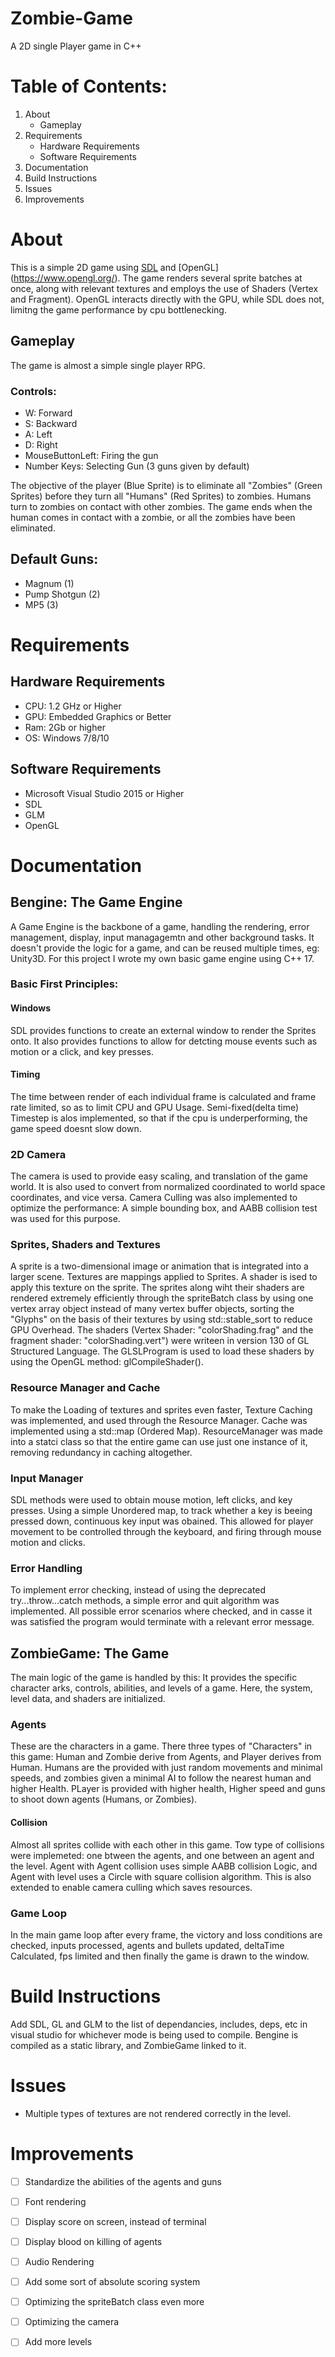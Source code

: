 # Zombie-Game
A 2D single Player game in C++

# Table of Contents:
  1. About
     - Gameplay
  2. Requirements
     - Hardware Requirements
     - Software Requirements
  3. Documentation
  4. Build Instructions
  5. Issues
  6. Improvements
 
# About
This is a simple 2D game using [SDL](https://www.libsdl.org/) and [OpenGL] (https://www.opengl.org/). The game renders several sprite batches at once, along with relevant textures and employs the use of Shaders (Vertex and Fragment). OpenGL interacts directly with the GPU, while SDL does not, limitng the game performance by cpu bottlenecking. 
## Gameplay
The game is almost a simple single player RPG. 
### Controls:
- W: Forward
- S: Backward
- A: Left
- D: Right
- MouseButtonLeft: Firing the gun
- Number Keys: Selecting Gun (3 guns given by default)

The objective of the player (Blue Sprite) is to eliminate all "Zombies" (Green Sprites) before they turn all "Humans" (Red Sprites) to zombies. Humans turn to zombies on contact with other zombies. The game ends when the human comes in contact with a zombie, or all the zombies have been eliminated. 

## Default Guns:
- Magnum (1)
- Pump Shotgun (2)
- MP5 (3)

# Requirements
## Hardware Requirements
- CPU: 1.2 GHz or Higher
- GPU: Embedded Graphics or Better
- Ram: 2Gb or higher
- OS: Windows 7/8/10

## Software Requirements
- Microsoft Visual Studio 2015 or Higher
- SDL
- GLM
- OpenGL

# Documentation
## Bengine: The Game Engine
A Game Engine is the backbone of a game, handling the rendering, error management, display, input managagemtn and other background tasks. It doesn't provide the logic for a game, and can be reused multiple times, eg: Unity3D. For this project I wrote my own basic game engine using C++ 17.

### Basic First Principles: 
#### Windows
SDL provides functions to create an external window to render the Sprites onto. It also provides functions to allow for detcting mouse events such as motion or a click, and key presses. 
#### Timing
The time between render of each individual frame is calculated and frame rate limited, so as to limit CPU and GPU Usage. Semi-fixed(delta time) Timestep is alos implemented, so that if the cpu is underperforming, the game speed doesnt slow down. 
### 2D Camera
The camera is used to provide easy scaling, and translation of the game world. It is also used to convert from normalized coordinated to world space coordinates, and vice versa. Camera Culling was also implemented to optimize the performance: A simple bounding box, and AABB collision test was used for this purpose.
### Sprites, Shaders and Textures 
A sprite is a two-dimensional image or animation that is integrated into a larger scene. Textures are mappings applied to Sprites. A shader is ised to apply this texture on the sprite. The sprites along wiht their shaders are rendered extremely efficiently through the spriteBatch class by using one vertex array object instead of many vertex buffer objects, sorting the "Glyphs" on the basis of their textures by using std::stable_sort to reduce GPU Overhead. The shaders (Vertex Shader: "colorShading.frag" and the fragment shader: "colorShading.vert") were writeen in version 130 of GL Structured Language. The GLSLProgram is used to load these shaders by using the OpenGL method: glCompileShader(). 

### Resource Manager and Cache
To make the Loading of textures and sprites even faster, Texture Caching was implemented, and used through the Resource Manager. Cache was implemented using a std::map (Ordered Map). ResourceManager was made into a statci class so that the entire game can use just one instance of it, removing redundancy in caching altogether.

### Input Manager
SDL methods were used to obtain mouse motion, left clicks, and key presses. Using a simple Unordered map, to track whether a key is beeing pressed down, continuous key input was obained. This allowed for player movement to be controlled through the keyboard, and firing through mouse motion and clicks. 

### Error Handling
To implement error checking, instead of using the deprecated try...throw...catch methods, a simple error and quit algorithm was implemented. All possible error scenarios where checked, and in casse it was satisfied the program would terminate with a relevant error message. 

## ZombieGame: The Game
The main logic of the game is handled by this: It provides the specific character arks, controls, abilities, and levels of a game. Here, the system, level data, and shaders are initialized. 

### Agents
These are the characters in a game. There three types of "Characters" in this game: Human and Zombie derive from Agents, and Player derives from Human. Humans are the provided with just random movements and minimal speeds, and zombies given a minimal AI to follow the nearest human and higher Health. PLayer is provided with higher health, Higher speed and guns to shoot down agents (Humans, or Zombies). 

#### Collision
Almost all sprites collide with each other in this game. Tow type of collisions were implemeted: one btween the agents, and one between an agent and the level. Agent with Agent collision uses simple AABB collision Logic, and Agent with level uses a Circle with square collision algorithm. This is also extended to enable camera culling which saves resources.

### Game Loop
In the main game loop after every frame, the victory and loss conditions are checked, inputs processed, agents and bullets updated, deltaTime Calculated, fps limited and then finally the game is drawn to the window.

# Build Instructions
Add SDL, GL and GLM to the list of dependancies, includes, deps, etc in visual studio for whichever mode is being used to compile. Bengine is compiled as a static library, and ZombieGame linked to it. 

# Issues
- Multiple types of textures are not rendered correctly in the level.

# Improvements
- [ ] Standardize the abilities of the agents and guns
- [ ] Font rendering
- [ ] Display score on screen, instead of terminal
- [ ] Display blood on killing of agents
- [ ] Audio Rendering
- [ ] Add some sort of absolute scoring system
- [ ] Optimizing the spriteBatch class even more
- [ ] Optimizing the camera
- [ ] Add more levels
  
